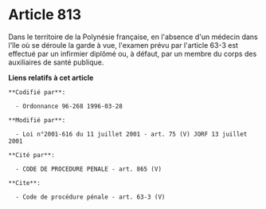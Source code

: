 # Article 813

Dans le territoire de la Polynésie française, en l'absence d'un médecin dans l'île où se déroule la garde à vue, l'examen
prévu par l'article 63-3 est effectué par un infirmier diplômé ou, à défaut, par un membre du corps des auxiliaires de santé
publique.

**Liens relatifs à cet article**

	**Codifié par**:

	  - Ordonnance 96-268 1996-03-28

	**Modifié par**:

	  - Loi n°2001-616 du 11 juillet 2001 - art. 75 (V) JORF 13 juillet 2001

	**Cité par**:

	  - CODE DE PROCEDURE PENALE - art. 865 (V)

	**Cite**:

	  - Code de procédure pénale - art. 63-3 (V)
